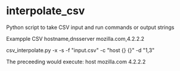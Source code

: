 # interpolate_csv
Python script to take CSV input and run commands or output strings

Exampple CSV
hostname,dnsserver
mozilla.com,4.2.2.2

csv_interpolate.py -x -s -f "input.csv" -c "host {} {}" -d "1,3"

The preceeding would execute:
host mozilla.com 4.2.2.2
